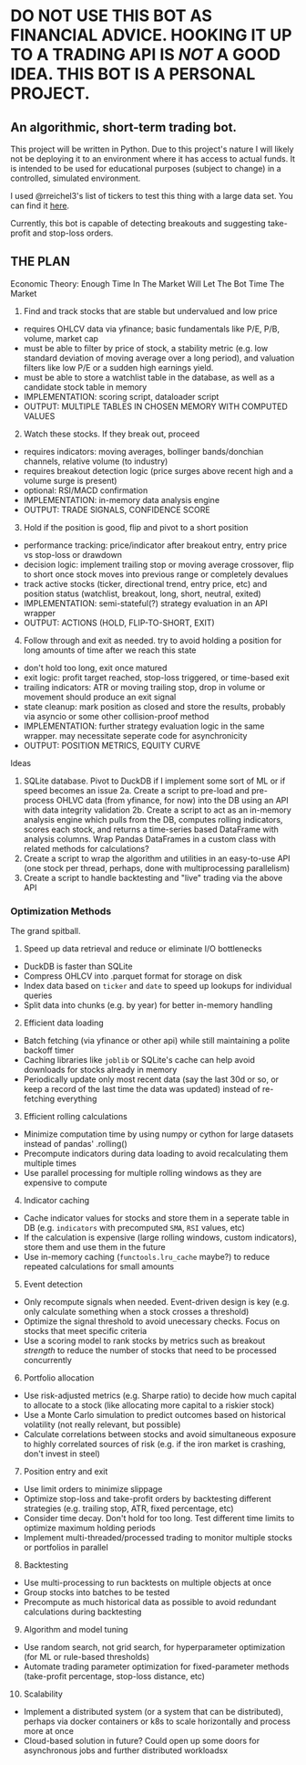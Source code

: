 # DO NOT USE THIS BOT AS FINANCIAL ADVICE. HOOKING IT UP TO A TRADING API IS *NOT* A GOOD IDEA. THIS BOT IS A PERSONAL PROJECT. 
## An algorithmic, short-term trading bot.
This project will be written in Python.
Due to this project's nature I will likely not be deploying it to an environment where it has access to actual funds. It is intended to be used for educational purposes (subject to change) in a controlled, simulated environment.

I used @rreichel3's list of tickers to test this thing with a large data set. You can find it [here](https://github.com/rreichel3/US-Stock-Symbols).

Currently, this bot is capable of detecting breakouts and suggesting take-profit and stop-loss orders.

## THE PLAN
Economic Theory: Enough Time In The Market Will Let The Bot Time The Market
1. Find and track stocks that are stable but undervalued and low price
- requires OHLCV data via yfinance; basic fundamentals like P/E, P/B, volume, market cap
- must be able to filter by price of stock, a stability metric (e.g. low standard deviation of moving average over a long period), and valuation filters like low P/E or a sudden high earnings yield.
- must be able to store a watchlist table in the database, as well as a candidate stock table in memory
- IMPLEMENTATION: scoring script, dataloader script
- OUTPUT: MULTIPLE TABLES IN CHOSEN MEMORY WITH COMPUTED VALUES

2. Watch these stocks. If they break out, proceed
- requires indicators: moving averages, bollinger bands/donchian channels, relative volume (to industry)
- requires breakout detection logic (price surges above recent high and a volume surge is present)
- optional: RSI/MACD confirmation
- IMPLEMENTATION: in-memory data analysis engine
- OUTPUT: TRADE SIGNALS, CONFIDENCE SCORE

3. Hold if the position is good, flip and pivot to a short position
- performance tracking: price/indicator after breakout entry, entry price vs stop-loss or drawdown
- decision logic: implement trailing stop or moving average crossover, flip to short once stock moves into previous range or completely devalues
- track active stocks (ticker, directional trend, entry price, etc) and position status (watchlist, breakout, long, short, neutral, exited)
- IMPLEMENTATION: semi-stateful(?) strategy evaluation in an API wrapper
- OUTPUT: ACTIONS (HOLD, FLIP-TO-SHORT, EXIT)

4. Follow through and exit as needed. try to avoid holding a position for long amounts of time after we reach this state
- don't hold too long, exit once matured
- exit logic: profit target reached, stop-loss triggered, or time-based exit
- trailing indicators: ATR or moving trailing stop, drop in volume or movement should produce an exit signal
- state cleanup: mark position as closed and store the results, probably via asyncio or some other collision-proof method
- IMPLEMENTATION: further strategy evaluation logic in the same wrapper. may necessitate seperate code for asynchronicity
- OUTPUT: POSITION METRICS, EQUITY CURVE


Ideas
1. SQLite database. Pivot to DuckDB if I implement some sort of ML or if speed becomes an issue
2a. Create a script to pre-load and pre-process OHLVC data (from yfinance, for now) into the DB using an API with data integrity validation
2b. Create a script to act as an in-memory analysis engine which pulls from the DB, computes rolling indicators, scores each stock, and returns a time-series based DataFrame with analysis columns. Wrap Pandas DataFrames in a custom class with related methods for calculations?
3. Create a script to wrap the algorithm and utilities in an easy-to-use API (one stock per thread, perhaps, done with multiprocessing parallelism)
4. Create a script to handle backtesting and "live" trading via the above API


### Optimization Methods
The grand spitball.
1. Speed up data retrieval and reduce or eliminate I/O bottlenecks
- DuckDB is faster than SQLite
- Compress OHLCV into .parquet format for storage on disk
- Index data based on `ticker` and `date` to speed up lookups for individual queries
- Split data into chunks (e.g. by year) for better in-memory handling

2. Efficient data loading
- Batch fetching (via yfinance or other api) while still maintaining a polite backoff timer
- Caching libraries like `joblib` or SQLite's cache can help avoid downloads for stocks already in memory
- Periodically update only most recent data (say the last 30d or so, or keep a record of the last time the data was updated) instead of re-fetching everything

3. Efficient rolling calculations
- Minimize computation time by using numpy or cython for large datasets instead of pandas' .rolling()
- Precompute indicators during data loading to avoid recalculating them multiple times
- Use parallel processing for multiple rolling windows as they are expensive to compute

4. Indicator caching
- Cache indicator values for stocks and store them in a seperate table in DB (e.g. `indicators` with precomputed `SMA`, `RSI` values, etc)
- If the calculation is expensive (large rolling windows, custom indicators), store them and use them in the future
- Use in-memory caching (`functools.lru_cache` maybe?) to reduce repeated calculations for small amounts

5. Event detection
- Only recompute signals when needed. Event-driven design is key (e.g. only calculate something when a stock crosses a threshold)
- Optimize the signal threshold to avoid unecessary checks. Focus on stocks that meet specific criteria
- Use a scoring model to rank stocks by metrics such as breakout *strength* to reduce the number of stocks that need to be processed concurrently

6. Portfolio allocation
- Use risk-adjusted metrics (e.g. Sharpe ratio) to decide how much capital to allocate to a stock (like allocating more capital to a riskier stock)
- Use a Monte Carlo simulation to predict outcomes based on historical volatility (not really relevant, but possible)
- Calculate correlations between stocks and avoid simultaneous exposure to highly correlated sources of risk (e.g. if the iron market is crashing, don't invest in steel)

7. Position entry and exit
- Use limit orders to minimize slippage
- Optimize stop-loss and take-profit orders by backtesting different strategies (e.g. trailing stop, ATR, fixed percentage, etc)
- Consider time decay. Don't hold for too long. Test different time limits to optimize maximum holding periods
- Implement multi-threaded/processed trading to monitor multiple stocks or portfolios in parallel

8. Backtesting
- Use multi-processing to run backtests on multiple objects at once
- Group stocks into batches to be tested
- Precompute as much historical data as possible to avoid redundant calculations during backtesting

9. Algorithm and model tuning
- Use random search, not grid search, for hyperparameter optimization (for ML or rule-based thresholds)
- Automate trading parameter optimization for fixed-parameter methods (take-profit percentage, stop-loss distance, etc)

10. Scalability
- Implement a distributed system (or a system that can be distributed), perhaps via docker containers or k8s to scale horizontally and process more at once
- Cloud-based solution in future? Could open up some doors for asynchronous jobs and further distributed workloadsx